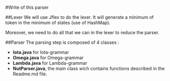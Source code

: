 #Write of this parser

##Lexer
We will use Jflex to do the lexer. It will generate a minimum of token in the minimum of states (use of HashMap). 

Moreover, we need to do all that we can in the lexer to reduce the parser.

##Parser
The parsing step is composed of 4 classes :
- **Iota.java** for Iota-grammar
- **Omega.java** for Omega-grammar
- **Lambda.java** for Lambda-grammar 
- **NutParser.java**, the main class wich contains functions described in the Readme.md file.

